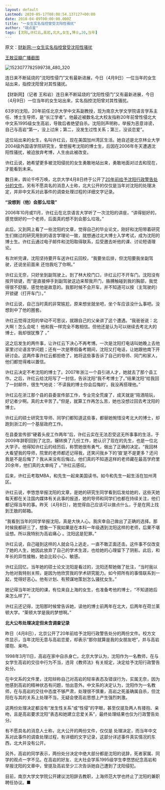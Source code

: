 ```yaml
---
layout: default
Lastmod: 2020-05-17T08:08:54.137127+00:00
date: 2018-04-09T00:00:00.000Z
title: "一女生实名指控曾受沈阳性骚扰"
author: "端点星"
tags: [沈阳,许红云,高岩,北大,女生,博士,20,当年]
---
```


原文：[财新网:一女生实名指控曾受沈阳性骚扰](http://china.caixin.com/2018-04-09/101231834.html)

[王敖豆瓣广播截图](https://www.douban.com/people/2011446/status/2141828634/)

![1523077782599738_480_320](https://images.weserv.nl/?url=https%3A//i.imgur.com/GC6pGsC.jpg)

连日来不断延烧的“沈阳性侵门”又有最新进展，今日（4月9日）一位当年的女生站出来，指控沈阳曾对其性骚扰。

【财新网】（记者 王和岩）连日来不断延烧的“沈阳性侵门”又有最新进展，今日（4月9日）一位当年的女生站出来，实名指控沈阳曾对其性骚扰。

63岁的沈阳，20年前任北京大学中文系副教授，现为南京大学文学院语言学系主任、博士生导师，是“长江学者”。他最近被数名北大校友指称20年前曾性侵北大中文系1995级女生高岩，导致后者绝望自杀。沈阳则声明称，举报为恶意诽谤，自己与高岩“第一，没上过床；第二，没发生过性关系；第三，没谈恋爱”。

这位站出来的女生，名叫许红云，现在美国加州湾区生活。她自述是北京林业大学2004级外国语学院研究生，曾想报考沈阳的博士生，后因在2006年冬天遭遇沈阳性骚扰，被迫放弃考博，人生由此被改变。

许红云说，她希望更多被沈阳侵扰的女生勇敢地站出来，勇敢地面对过去和现在，才能看到未来。

数日来，舆论千呼万唤，北京大学4月8日终于公开了[20年前给予沈阳行政警告处分的文件](http://china.caixin.com/2018-04-08/101231582.html)。另有不愿具名的消息人士称，北大公开的仅仅是当年对沈阳的处理决定，并非中文系对此事件的调查处理过程的详细文字记录。

**“没想到（他）会那么垃圾”**

2006年10月或11月，许红云在北京语言大学听了一次沈阳的讲座，“讲得挺好的，感觉很好的一个老师，后面真的想不到会那么垃圾。”

此后，又到网上看了一些沈阳的文章，觉得自己的毕业论文，刚好和沈阳带着研究生们做过的研究用到的语言学理论一致，就想通过北大博士入学考试，成为沈阳的博士生。许红云通过电子邮件和沈阳取得联系，后受邀去听他的课、讨论短语理论。

有次听完课，沈阳坚持要开车送许红云回校，“我要坐后排，但沈阳要我坐副驾驶，还说坐前面来 还怕我吃了你啊。”

许红云无奈，只好坐到副驾驶上。到了林大校门口，许红云打不开车门。沈阳没有按开锁键，而“是直接伸手到副驾驶这边来帮我开门，胳膊触碰到我的胸部，我觉得很不舒服，感觉他是故意的。我那时候不会开车，并不知道可以按（主驾驶的）开锁键（打开车门）。”

许红云说，自己当时真的非常尴尬，原来想坐就坐吧，坐个车应该没什么事吧。没想到中了他的圈套。

许红云觉得沈阳的举动不可思议，就跟自己的父亲讲了这个遭遇。“我爸爸说：北大啊！怎么会呢！ 他和我一样完全不敢相信。但他还是认为可以继续去考北大的博士，我却很犹豫了 。”

这之后发生的两件事，让许红云下决心不再考博。一次是沈阳打电话叫她晚上去他家里讨论语言学问题；还有一次是寒假备考期间，沈阳又打电话，让她跟他南下开研讨会。这两件事许红云都拒绝了，她将这些事告诉了自己的导师、同门和家人，他们都觉得难以置信。

许红云决定不考沈阳的博士了。2007年浙江一个县引进人才，她就去了那个县工作。之后，许红云给沈阳写了一封信，告诉沈阳“我不考博士了。”结果沈阳“给我回了一封邮件，很生气地说：‘不读我的博士你会后悔的’。我没再搭理他。”

许红云在浙江那个县的县委宣传部工作，专业完全荒废了，成天就是“陪酒陪玩，好记者少啊。真的太辛苦了。”但是，就算工作再怎么苦，她也没想过回去考沈阳的博士。

许红云的硕士研究生导师、同学们都知道这些事，都替她惋惜没考北大的博士，却跑到浙江的一个基层政府工作。

在县委宣传部“硬着头皮工作两年”后，许红云实在无法忍受这无所事事的生活，于2009年辞职回到了北京。辗转换了几份工作，她认识了现在的先生，也是一位北大学子。他得知许红云的经历后，称赞她很有勇气，做出了正确的决定。“我回林大看望我的导师，院里的老师都还记得我，还笑问我乡下的‘狼’是不是更多？还问我是不是后悔了？我从来没有后悔过。他们真的不知道这样的老师藏在最高学府里20余年，他们真的太单纯了 。”许红云感叹。

后来，许红云考取MBA，和先生一起来美国读书。如今和先生一起生活在加州湾区。

许红云说，李悠悠举报沈阳的文章，是她的研究生同学看到后发给她的，这些天她每天都在关注国内媒体有关此事的报道，她的导师和同学们也都在持续关注，他们都记得当年的事。昨天（4月8日），她觉得自己应该可以做点什么，于是在网上找到王敖的邮箱。

“我看到当年的同学举报沈阳，真是大快人心。我庆幸自己做出了正确的选择。那时候我都研三了，想象一下我如果是在本科一年级遇到沈阳这样的老师，后果不堪设想。所以我特别为高岩痛心 。沈阳这是犯罪。”

许红云说，自己碰到这样的人就会马上逃走，一直不敢正面还击。这件事不仅改变了她的人生，她因此放弃了自己的学术生涯，也给她的心理留下了阴影。此后，和年长的异性接触，她会比较小心、敏感。

许红云回忆，当年她的硕士论文沈阳是看过的，沈阳还帮她做了批注，“当时我以为他对我特别关照，是因为他欣赏我的学术研究能力。如今把所有的事情联系到一起，觉得好恶心。他有计划、有预谋地策划怎么骚扰女生。”

她记得当年听沈阳的课，有位来自上海的女生，也准备考他的博士，“不知道她后来怎么样了”。

许红云还记得，沈阳那时候曾告诉她，读他的博士前两年在北大，后两年在荷兰莱顿大学。“莱顿大学是我的梦想啊。”

**北大公布处理决定但未含调查记录**

昨日（4月8日），北京公开了20年前给予沈阳行政警告处分的两份文件。校方文件显示，当年沈阳无意与高岩恋爱，却表示“那你就算是我的女朋友吧”，并与高岩搂抱、亲吻。

1998年3月11日，高岩在家中自杀身亡。北京大学认为，沈阳作为一名教师，在与女学生高岩的交往中行为不当，违背《教师法》有关规定，决定给予沈阳行政警告处分。

在中文系的文件里，沈阳辩称自己对高岩的轻率表态及错误行为，实属无奈，因为他感到高岩的精神状态有问题，怕出意外。中文系的决定认为，沈阳作为一名教师，在与高岩的交往中态度不够严肃，处理很不慎重，高岩之死虽确属自杀，但沈阳在与其的关系上处理不当，无疑会使高岩思想上产生强烈刺激。

这两份处理决定都没有“发生性关系”或“性侵”的字眼，甚至仅提及两人有搂抱、亲吻，且是高岩要求沈阳“表态和她建立恋爱关系”，最终处理结果也仅为行政警告处分。

有不愿具名的消息人士称，北大公开的两份文件，仅仅是 处理决定，而当年中文系对此事件的调查处理过程，有详细的文字记录，这部分详述事件真实情况的东西，北大并没有公开。

另外，高岩的同学表示，两份处分决定中绝大部分都是沈阳的说辞，死者家属、同学的观点一字不见。在高岩的好友、北大社会学系1995级学生李悠悠纪念高岩和举报沈阳的文章中，曾提及高岩至少三次告诉她自己遭到了沈阳侵犯。

目前，南京大学文学院公开建议沈阳辞去教职，上海师范大学也终止了沈阳的兼职聘任协议。■

